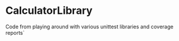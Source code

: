 # CalculatorLibrary

Code from playing around with various unittest libraries and coverage reports`
